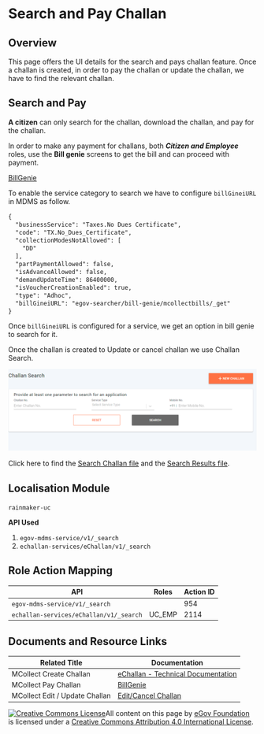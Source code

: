 # Search and Pay Challan

## Overview

This page offers the UI details for the search and pays challan feature. Once a challan is created, in order to pay the challan or update the challan, we have to find the relevant challan.

## **Search and Pay**

**A citizen** can only search for the challan, download the challan, and pay for the challan.

In order to make any payment for challans, both _**Citizen and Employee**_ roles, use the **Bill genie** screens to get the bill and can proceed with payment.

[BillGenie](../current-bill-cancellation-ui-flow/)

To enable the service category to search we have to configure `billGineiURL` in MDMS as follow.

```
{
  "businessService": "Taxes.No Dues Certificate",
  "code": "TX.No_Dues_Certificate",
  "collectionModesNotAllowed": [
    "DD"
  ],
  "partPaymentAllowed": false,
  "isAdvanceAllowed": false,
  "demandUpdateTime": 86400000,
  "isVoucherCreationEnabled": true,
  "type": "Adhoc",
  "billGineiURL": "egov-searcher/bill-genie/mcollectbills/_get"
}
```

Once `billGineiURL` is configured for a service, we get an option in bill genie to search for it.

Once the challan is created to Update or cancel challan we use Challan Search.

![](../../../../../.gitbook/assets/image-20210514-112938.png)

Click here to find the [Search Challan file](https://github.com/egovernments/frontend/blob/39ffbeb4f5446bbb08729e9ce6cf0d519f2f748c/web/rainmaker/dev-packages/egov-uc-dev/src/ui-config/screens/specs/uc/search.js) and the [Search Results file](https://github.com/egovernments/frontend/blob/39ffbeb4f5446bbb08729e9ce6cf0d519f2f748c/web/rainmaker/dev-packages/egov-uc-dev/src/ui-config/screens/specs/uc/universalCollectionResources/searchChallanResults.js).

## **Localisation Module**

`rainmaker-uc`

**API Used**

1. `egov-mdms-service/v1/_search`
2. `echallan-services/eChallan/v1/_search`

## **Role Action Mapping**

| API                                     | Roles   | Action ID |
| --------------------------------------- | ------- | --------- |
| `egov-mdms-service/v1/_search`          |         | 954       |
| `echallan-services/eChallan/v1/_search` | UC\_EMP | 2114      |

## **Documents and Resource Links**

| Related Title                  | Documentation                                      |
| ------------------------------ | -------------------------------------------------- |
| MCollect Create Challan        | [eChallan - Technical Documentation](./)           |
| MCollect Pay Challan           | [BillGenie](../current-bill-cancellation-ui-flow/) |
| MCollect Edit / Update Challan | [Edit/Cancel Challan](edit-cancel-challan.md)      |

[![Creative Commons License](https://i.creativecommons.org/l/by/4.0/80x15.png)​](http://creativecommons.org/licenses/by/4.0/)All content on this page by [eGov Foundation](https://egov.org.in/) is licensed under a [Creative Commons Attribution 4.0 International License](http://creativecommons.org/licenses/by/4.0/).
